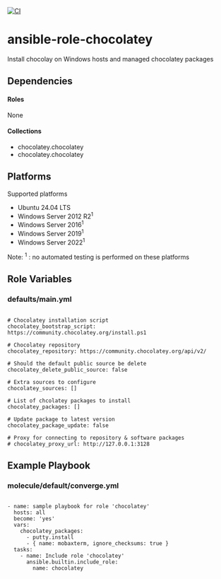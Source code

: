 [![CI](https://github.com/de-it-krachten/ansible-role-chocolatey/workflows/CI/badge.svg?event=push)](https://github.com/de-it-krachten/ansible-role-chocolatey/actions?query=workflow%3ACI)


# ansible-role-chocolatey

Install chocolay on Windows hosts and managed chocolatey packages



## Dependencies

#### Roles
None

#### Collections
- chocolatey.chocolatey
- chocolatey.chocolatey

## Platforms

Supported platforms

- Ubuntu 24.04 LTS
- Windows Server 2012 R2<sup>1</sup>
- Windows Server 2016<sup>1</sup>
- Windows Server 2019<sup>1</sup>
- Windows Server 2022<sup>1</sup>

Note:
<sup>1</sup> : no automated testing is performed on these platforms

## Role Variables
### defaults/main.yml
<pre><code>
# Chocolatey installation script
chocolatey_bootstrap_script: https://community.chocolatey.org/install.ps1

# Chocolatey repository
chocolatey_repository: https://community.chocolatey.org/api/v2/

# Should the default public source be delete
chocolatey_delete_public_source: false

# Extra sources to configure
chocolatey_sources: []

# List of chcolatey packages to install
chocolatey_packages: []

# Update package to latest version
chocolatey_package_update: false

# Proxy for connecting to repository & software packages
# chocolatey_proxy_url: http://127.0.0.1:3128
</pre></code>




## Example Playbook
### molecule/default/converge.yml
<pre><code>
- name: sample playbook for role 'chocolatey'
  hosts: all
  become: 'yes'
  vars:
    chocolatey_packages:
      - putty.install
      - { name: mobaxterm, ignore_checksums: true }
  tasks:
    - name: Include role 'chocolatey'
      ansible.builtin.include_role:
        name: chocolatey
</pre></code>
